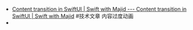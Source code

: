 - [Content transition in SwiftUI | Swift with Majid --- Content transition in SwiftUI | Swift with Majid](https://swiftwithmajid.com/2022/08/02/content-transition-in-swiftui/) #技术文章 内容过度动画
-